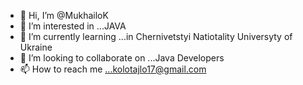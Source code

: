 - 👋 Hi, I’m @MukhailoK
- 👀 I’m interested in ...JAVA
- 🌱 I’m currently learning ...in Chernivetstyi Natiotality Universyty of Ukraine
- 💞️ I’m looking to collaborate on ...Java Developers
- 📫 How to reach me ...kolotajlo17@gmail.com

<!---
MukhailoK/MukhailoK is a ✨ special ✨ repository because its `README.md` (this file) appears on your GitHub profile.
You can click the Preview link to take a look at your changes.
--->
